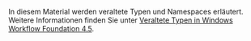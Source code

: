 In diesem Material werden veraltete Typen und Namespaces erläutert. Weitere Informationen finden Sie unter [Veraltete Typen in Windows Workflow Foundation 4.5](https://aka.ms/wfdeprecatedtypes).